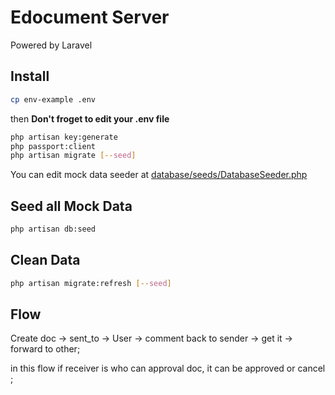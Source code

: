 # Edocument Server
Powered by Laravel 

## Install

``` sh
cp env-example .env
```

then **Don't froget to edit your .env file**

``` sh
php artisan key:generate
php passport:client
php artisan migrate [--seed]

```

You can edit mock data seeder at [database/seeds/DatabaseSeeder.php](database/seeds/DatabaseSeeder.php)

## Seed all Mock Data

```sh
php artisan db:seed
```

## Clean Data

```sh
php artisan migrate:refresh [--seed]
```

## Flow

Create doc -> sent_to -> User -> comment back to sender -> get it -> forward to other;

in this flow if receiver is who can approval doc, it can be approved or cancel ;